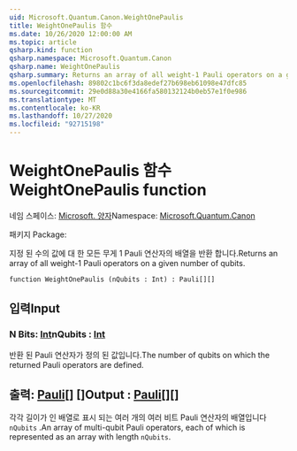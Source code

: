 ```yaml
---
uid: Microsoft.Quantum.Canon.WeightOnePaulis
title: WeightOnePaulis 함수
ms.date: 10/26/2020 12:00:00 AM
ms.topic: article
qsharp.kind: function
qsharp.namespace: Microsoft.Quantum.Canon
qsharp.name: WeightOnePaulis
qsharp.summary: Returns an array of all weight-1 Pauli operators on a given number of qubits.
ms.openlocfilehash: 89802c1bc6f3da8edef27b698eb61098e47dfc85
ms.sourcegitcommit: 29e0d88a30e4166fa580132124b0eb57e1f0e986
ms.translationtype: MT
ms.contentlocale: ko-KR
ms.lasthandoff: 10/27/2020
ms.locfileid: "92715198"
---
```

# <a name="weightonepaulis-function"></a><span data-ttu-id="c1483-102">WeightOnePaulis 함수</span><span class="sxs-lookup"><span data-stu-id="c1483-102">WeightOnePaulis function</span></span>

<span data-ttu-id="c1483-103">네임 스페이스: [Microsoft. 양자](xref:Microsoft.Quantum.Canon)</span><span class="sxs-lookup"><span data-stu-id="c1483-103">Namespace: [Microsoft.Quantum.Canon](xref:Microsoft.Quantum.Canon)</span></span>

<span data-ttu-id="c1483-104">패키지 [](https://nuget.org/packages/)</span><span class="sxs-lookup"><span data-stu-id="c1483-104">Package: [](https://nuget.org/packages/)</span></span>


<span data-ttu-id="c1483-105">지정 된 수의 값에 대 한 모든 무게 1 Pauli 연산자의 배열을 반환 합니다.</span><span class="sxs-lookup"><span data-stu-id="c1483-105">Returns an array of all weight-1 Pauli operators on a given number of qubits.</span></span>

```qsharp
function WeightOnePaulis (nQubits : Int) : Pauli[][]
```


## <a name="input"></a><span data-ttu-id="c1483-106">입력</span><span class="sxs-lookup"><span data-stu-id="c1483-106">Input</span></span>

### <a name="nqubits--int"></a><span data-ttu-id="c1483-107">N Bits: [Int](xref:microsoft.quantum.lang-ref.int)</span><span class="sxs-lookup"><span data-stu-id="c1483-107">nQubits : [Int](xref:microsoft.quantum.lang-ref.int)</span></span>

<span data-ttu-id="c1483-108">반환 된 Pauli 연산자가 정의 된 값입니다.</span><span class="sxs-lookup"><span data-stu-id="c1483-108">The number of qubits on which the returned Pauli operators are defined.</span></span>



## <a name="output--pauli"></a><span data-ttu-id="c1483-109">출력: [Pauli](xref:microsoft.quantum.lang-ref.pauli)[] []</span><span class="sxs-lookup"><span data-stu-id="c1483-109">Output : [Pauli](xref:microsoft.quantum.lang-ref.pauli)[][]</span></span>

<span data-ttu-id="c1483-110">각각 길이가 인 배열로 표시 되는 여러 개의 여러 비트 Pauli 연산자의 배열입니다 `nQubits` .</span><span class="sxs-lookup"><span data-stu-id="c1483-110">An array of multi-qubit Pauli operators, each of which is represented as an array with length `nQubits`.</span></span>